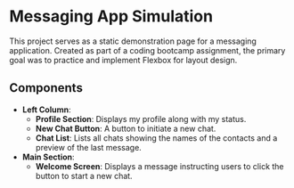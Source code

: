 # Messaging App Simulation

This project serves as a static demonstration page for a messaging application. Created as part of a coding bootcamp assignment, the primary goal was to practice and implement Flexbox for layout design.

## Components
- **Left Column**:
  - **Profile Section**: Displays my profile along with my status.
  - **New Chat Button**: A button to initiate a new chat.
  - **Chat List**: Lists all chats showing the names of the contacts and a preview of the last message.
- **Main Section**:
  - **Welcome Screen**: Displays a message instructing users to click the button to start a new chat.